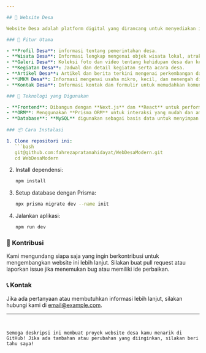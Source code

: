 ```yaml
---

## 🌾 Website Desa

Website Desa adalah platform digital yang dirancang untuk menyediakan informasi lengkap dan menarik tentang desa, termasuk profil desa, destinasi wisata, galeri foto, kegiatan masyarakat, artikel terkini, UMKM lokal, dan informasi kontak. Website ini dibuat untuk memperkuat keterlibatan masyarakat dan memudahkan akses informasi bagi penduduk maupun pengunjung desa.

### 🎯 Fitur Utama

- **Profil Desa**: informasi tentang pemerintahan desa.
- **Wisata Desa**: Informasi lengkap mengenai objek wisata lokal, atraksi budaya, dan pemandangan alam.
- **Galeri Desa**: Koleksi foto dan video tentang kehidupan desa dan keindahan alam.
- **Kegiatan Desa**: Jadwal dan detail kegiatan serta acara desa.
- **Artikel Desa**: Artikel dan berita terkini mengenai perkembangan dan kegiatan desa.
- **UMKM Desa**: Informasi mengenai usaha mikro, kecil, dan menengah di desa beserta produk atau jasa yang ditawarkan.
- **Kontak Desa**: Informasi kontak dan formulir untuk memudahkan komunikasi dengan perangkat desa.

### 🚀 Teknologi yang Digunakan

- **Frontend**: Dibangun dengan **Next.js** dan **React** untuk performa yang optimal dan pengalaman pengguna yang responsif.
- **ORM**: Menggunakan **Prisma ORM** untuk interaksi yang mudah dan aman dengan database.
- **Database**: **MySQL** digunakan sebagai basis data untuk menyimpan informasi dinamis terkait desa.
  
### 📦 Cara Instalasi

1. Clone repositori ini:
   ```bash
   git@github.com:fahrezapratamahidayat/WebDesaModern.git
   cd WebDesaModern
   ```

2. Install dependensi:
   ```bash
   npm install
   ```

3. Setup database dengan Prisma:
   ```bash
   npx prisma migrate dev --name init
   ```

4. Jalankan aplikasi:
   ```bash
   npm run dev
   ```

### 🎉 Kontribusi

Kami mengundang siapa saja yang ingin berkontribusi untuk mengembangkan website ini lebih lanjut. Silakan buat pull request atau laporkan issue jika menemukan bug atau memiliki ide perbaikan.

### 📞 Kontak

Jika ada pertanyaan atau membutuhkan informasi lebih lanjut, silakan hubungi kami di [email@example.com](mailto:email@example.com).

---
```


Semoga deskripsi ini membuat proyek website desa kamu menarik di GitHub! Jika ada tambahan atau perubahan yang diinginkan, silakan beri tahu saya!

